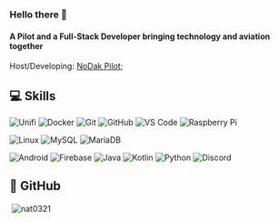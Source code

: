 ### Hello there 👋

#### A Pilot and a Full-Stack Developer bringing technology and aviation together

Host/Developing: [NoDak Pilot](https://nodakpilot.com/);<br>

## 💻 Skills

  ![Unifi](https://img.shields.io/badge/-Unifi-black?style=flat-square&logo=ubiquiti&logoColor=0559C9)
  ![Docker](https://img.shields.io/badge/-Docker-black?style=flat-square&logo=docker)
  ![Git](https://img.shields.io/badge/-Git-black?style=flat-square&logo=git)
  ![GitHub](https://img.shields.io/badge/-GitHub-181717?style=flat-square&logo=github)
  ![VS Code](https://img.shields.io/badge/-VS%20Code-007ACC?style=flat-square&logo=visual-studio-code)
  ![Raspberry Pi](https://img.shields.io/badge/-Raspberry%20Pi-C51A4A?style=flat-square&logo=Raspberry-Pi)
  
  ![Linux](https://img.shields.io/badge/Linux-black?style=flat-square&logo=linux)
  ![MySQL](https://img.shields.io/badge/-MySQL-black?style=flat-square&logo=mysql)
  ![MariaDB](https://img.shields.io/badge/MariaDB-black?style=flat-square&logo=mariadb)

  ![Android](https://img.shields.io/badge/Android-05150C?style=flat-square&logo=android)
  ![Firebase](https://img.shields.io/badge/Firebase-black?style=flat-square&logo=firebase)
  ![Java](https://img.shields.io/badge/Java-orange?style=flat-square&logo=java)
  ![Kotlin]( https://img.shields.io/badge/Kotlin-black?style=flat-square&logo=kotlin)
  ![Python](https://img.shields.io/badge/-Python-black?style=flat-square&logo=Python)
  ![Discord](https://img.shields.io/badge/Discord-black?style=flat-square&logo=discord)

## 🚀 GitHub

  <p>&nbsp;<img align="center" src="https://github-readme-stats.vercel.app/api?username=nat0321&show_icons=true&locale=en&theme=vision-friendly-dark" alt="nat0321" /></p>
